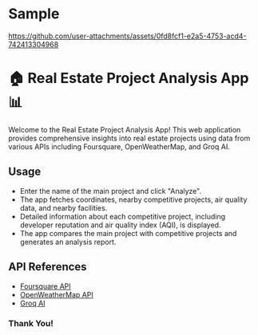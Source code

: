 # Sample


https://github.com/user-attachments/assets/0fd8fcf1-e2a5-4753-acd4-742413304968



# 🏠 Real Estate Project Analysis App 📊

Welcome to the Real Estate Project Analysis App! This web application provides comprehensive insights into real estate projects using data from various APIs including Foursquare, OpenWeatherMap, and Groq AI.



## Usage

- Enter the name of the main project and click "Analyze".
- The app fetches coordinates, nearby competitive projects, air quality data, and nearby facilities.
- Detailed information about each competitive project, including developer reputation and air quality index (AQI), is displayed.
- The app compares the main project with competitive projects and generates an analysis report.



## API References

- [Foursquare API](https://developer.foursquare.com/)
- [OpenWeatherMap API](https://openweathermap.org/api)
- [Groq AI](https://www.groq.ai/)

### Thank You!
